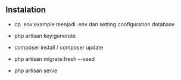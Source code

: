 ## Instalation

-   cp .env.example menjadi .env dan setting configuration database

-   php artisan key:generate

-   composer install / composer update

-   php artisan migrate:fresh --seed

-   php artisan serve
